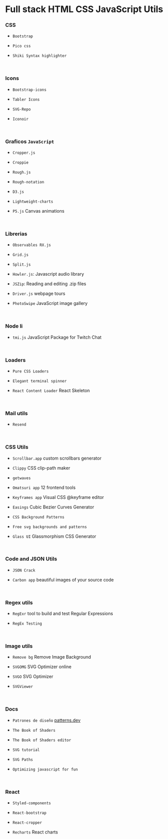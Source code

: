 

# Full stack HTML CSS JavaScript Utils

### CSS

- `Bootstrap`
  [](https://getbootstrap.com/)

- `Pico css`
  [](https://picocss.com/)
  [](https://github.com/picocss/pico)

- `Shiki Syntax highlighter`
  [](https://shiki.style/)
  [](https://github.com/shikijs/shiki)

<br>


### Icons

- `Bootstrap-icons`
  [](https://icons.getbootstrap.com/)

- `Tabler Icons`
  [](https://tablericons.com/)

- `SVG-Repo`
  [](https://www.svgrepo.com/)

- `Iconoir`
  [](https://iconoir.com/)

<br>


### Graficos `JavaScript`

- `Cropper.js`
  [](https://fengyuanchen.github.io/cropperjs/) 
  [](https://github.com/fengyuanchen/cropperjs)
  
- `Croppie`
  [](https://foliotek.github.io/Croppie/) 
  [](https://github.com/foliotek/croppie)

- `Rough.js`
  [](https://roughjs.com/)
  [](https://github.com/rough-stuff/rough)

- `Rough-notation`
  [](https://roughnotation.com/)
  [](https://github.com/rough-stuff/rough-notation)

- `D3.js`
  [](https://d3js.org/)
  [](https://github.com/d3/d3)

- `Lightweight-charts`
  [](https://www.tradingview.com/lightweight-charts/)
  [](https://github.com/tradingview/lightweight-charts)


- `P5.js` Canvas animations
  [](https://p5js.org/)
  [](https://github.com/processing/p5.js)

<br>


### Librerias

- `Observables RX.js`
  [](https://rxjs.dev/)

- `Grid.js`
  [](https://gridjs.io/)

- `Split.js`
  [](https://split.js.org/)
  [](https://github.com/nathancahill/split)

- `Howler.js`: Javascript audio library
  [](https://howlerjs.com/)
  [](https://github.com/goldfire/howler.js)

- `JSZip`: Reading and editing .zip files
  [](https://stuk.github.io/jszip/)
  [](https://github.com/Stuk/jszip)

- `Driver.js` webpage tours
  [](https://driverjs.com/)
  [](https://github.com/kamranahmedse/driver.js)

- `PhotoSwipe` JavaScript image gallery
  [](https://photoswipe.com/)
  [](https://github.com/dimsemenov/photoswipe)

<br>



### Node li

- `tmi.js` JavaScript Package for Twitch Chat
  [](https://tmijs.com/)
  [](https://github.com/tmijs/tmi.js)

<br>


### Loaders

- `Pure CSS Loaders`
  [](https://loading.io/css/)

- `Elegant terminal spinner`
  [](https://github.com/sindresorhus/ora)

- `React Content Loader` React Skeleton
  [](https://skeletonreact.com/)
  [](https://github.com/danilowoz/react-content-loader)

<br>


### Mail utils

- `Resend`
  [](https://resend.com/)
  [](https://github.com/resend)

<br>


### CSS Utils

- `Scrollbar.app` custom scrollbars generator
  [](https://scrollbar.app/)
  [](https://github.com/henripar/scrollbar)

- `Clippy` CSS clip-path maker
  [](https://bennettfeely.com/clippy/)
  [](https://github.com/bennettfeely/Clippy)

- `getwaves`
  [](https://getwaves.io/)

- `Omatsuri app` 12 frontend tools
  [](https://omatsuri.app/)
  [](https://github.com/rtivital/omatsuri)

- `Keyframes app` Visual CSS @keyframe editor
  [](https://keyframes.app/)
  [](https://github.com/mitchas/keyframes)

- `Easings` Cubic Bezier Curves Generator
  [](https://easings.co/)

- `CSS Background Patterns`
  [](https://www.magicpattern.design/tools/css-backgrounds)

- `Free svg backgrounds and patterns`
  [](https://www.svgbackgrounds.com/set/free-svg-backgrounds-and-patterns/)

- `Glass UI` Glassmorphism CSS Generator
  [](https://ui.glass/generator/)

<br>


### Code and JSON Utils

- `JSON Crack`
  [](https://jsoncrack.com/editor)
  [](https://github.com/AykutSarac/jsoncrack.com)

- `Carbon app` beautiful images of your source code
  [](https://carbon.now.sh/)

<br>


### Regex utils

- `RegExr` tool to build and test Regular Expressions
  [](https://regexr.com/)
  [](https://github.com/gskinner/regexr/)

- `RegEx Testing`
  [](https://www.regextester.com/)

<br>


### Image utils

- `Remove bg` Remove Image Background
  [](https://www.remove.bg/)

- `SVGOMG` SVG Optimizer online
  [](https://jakearchibald.github.io/svgomg/)

- `SVGO` SVG Optimizer
  [](https://svgo.dev/)
  [](https://github.com/svg/svgo)

- `SVGViewer`
  [](https://www.svgviewer.dev/)

<br>


### Docs

- `Patrones de diseño` 
  [patterns.dev](https://www.patterns.dev/)

- `The Book of Shaders`
  [](https://thebookofshaders.com/)

- `The Book of Shaders editor`
  [](https://editor.thebookofshaders.com/)

- `SVG tutorial`
  [](https://svg-tutorial.com/)

- `SVG Paths`
  [](https://www.nan.fyi/svg-paths)

- `Optimizing javascript for fun`
  [](https://romgrk.com/posts/optimizing-javascript)

<br>


### React

- `Styled-components`
  [](https://styled-components.com/)

- `React-bootstrap`
  [](https://react-bootstrap.github.io/)

- `React-cropper`
  [](https://react-cropper.github.io/react-cropper/) 
  [](https://github.com/react-cropper/react-cropper)

- `Recharts` React charts
  [](https://recharts.org/en-US/)
  [](https://github.com/recharts/recharts)



<svg>
    <style>
        @import "./css/main.css"
    </style>
</svg>
